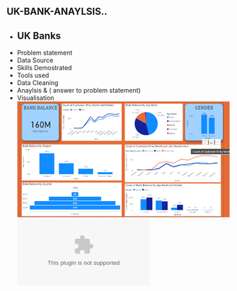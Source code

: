 ## UK-BANK-ANAYLSIS..
- ## UK Banks
- Problem statement
- Data Source
- Skills Demostrated
- Tools used
- Data Cleaning
- Anaylsis & ( answer to problem statement)
- Visualisation 
![](https://github.com/Ifeolu001/UK-BANK-ANAYLSIS/blob/main/bank%20analysis.png)
![here](datafest.com)

